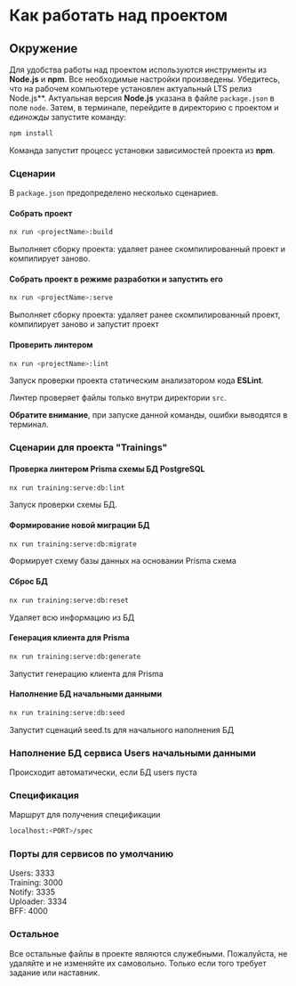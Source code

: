 # Как работать над проектом

## Окружение

Для удобства работы над проектом используются инструменты из **Node.js** и **npm**. Все необходимые настройки произведены. Убедитесь, что на рабочем компьютере установлен актуальный LTS релиз Node.js**. Актуальная версия **Node.js** указана в файле `package.json` в поле `node`. Затем, в терминале, перейдите в директорию с проектом и _единожды_ запустите команду:

```bash
npm install
```

Команда запустит процесс установки зависимостей проекта из **npm**.

### Сценарии

В `package.json` предопределено несколько сценариев.

#### Собрать проект

```bash
nx run <projectName>:build
```

Выполняет сборку проекта: удаляет ранее скомпилированный проект и компилирует заново.

#### Собрать проект в режиме разработки и запустить его

```bash
nx run <projectName>:serve
```

Выполняет сборку проекта: удаляет ранее скомпилированный проект, компилирует заново и запустит проект

#### Проверить линтером

```bash
nx run <projectName>:lint
```

Запуск проверки проекта статическим анализатором кода **ESLint**.

Линтер проверяет файлы только внутри директории `src`.

**Обратите внимание**, при запуске данной команды, ошибки выводятся в терминал.

### Сценарии для проекта "Trainings"

#### Проверка линтером Prisma схемы БД PostgreSQL

```bash
nx run training:serve:db:lint
```

Запуск проверки схемы БД.

#### Формирование новой миграции БД

```bash
nx run training:serve:db:migrate
```
Формирует схему базы данных на основании Prisma схема

#### Сброс БД

```bash
nx run training:serve:db:reset
```

Удаляет всю информацию из БД

#### Генерация клиента для Prisma

```bash
nx run training:serve:db:generate
```
Запустит генерацию клиента для Prisma

#### Наполнение БД начальными данными

```bash
nx run training:serve:db:seed
```
Запустит сценаций seed.ts для начального наполнения БД

### Наполнение БД сервиса Users начальными данными

Происходит автоматически, если БД users пуста

### Спецификация

Маршрут для получения спецификации

```bash
localhost:<PORT>/spec
```
### Порты для сервисов по умолчанию

Users: 3333\
Training: 3000\
Notify: 3335\
Uploader: 3334\
BFF: 4000

### Остальное

Все остальные файлы в проекте являются служебными. Пожалуйста, не удаляйте и не изменяйте их самовольно. Только если того требует задание или наставник.
